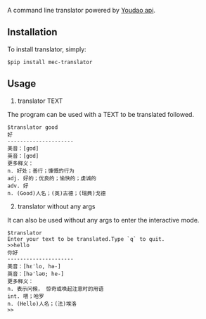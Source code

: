 A command line translator powered by [Youdao api](http://fanyi.youdao.com/openapi).

## Installation

To install translator, simply:
```shell
$pip install mec-translator
```

## Usage

1. translator TEXT

The program can be used with a TEXT to be translated followed.

```shell
$translator good
好
---------------------
美音：[ɡʊd]
英音：[gʊd]
更多释义：
n. 好处；善行；慷慨的行为
adj. 好的；优良的；愉快的；虔诚的
adv. 好
n. (Good)人名；(英)古德；(瑞典)戈德
```

2. translator without any args

It can also be used without any args to enter the interactive mode.

```shell
$translator
Enter your text to be translated.Type `q` to quit.
>>hello
你好
---------------------
美音：[hɛˈlo, hə-]
英音：[hə'ləʊ; he-]
更多释义：
n. 表示问候， 惊奇或唤起注意时的用语
int. 喂；哈罗
n. (Hello)人名；(法)埃洛
>>
```

